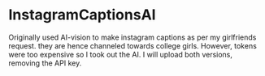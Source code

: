 # InstagramCaptionsAI
Originally used AI-vision to make instagram captions as per my girlfriends request. they are hence channeled towards college girls. However, tokens were too expensive so  I took out the AI. I will upload both versions, removing the API key.
